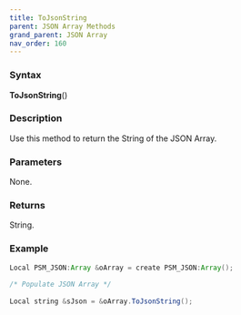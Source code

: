 ```yaml
---
title: ToJsonString
parent: JSON Array Methods
grand_parent: JSON Array
nav_order: 160
---
```


### [](#header-3)Syntax

**ToJsonString**()

### [](#header-3)Description

Use this method to return the String of the JSON Array.

### [](#header-3)Parameters

None.

### [](#header-3)Returns

String.

### [](#header-3)Example

```java
Local PSM_JSON:Array &oArray = create PSM_JSON:Array();
   
/* Populate JSON Array */
   
Local string &sJson = &oArray.ToJsonString();
```
